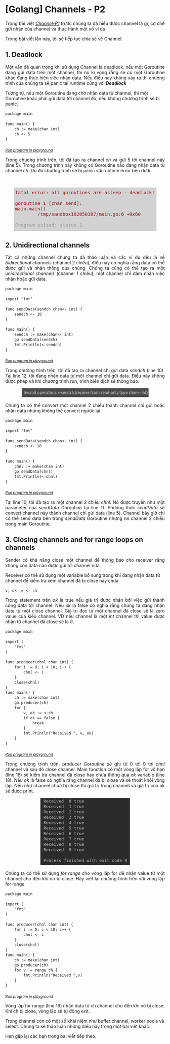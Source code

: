 # [Golang] Channels - P2

<p align="justify">
Trong bài viết <i><a href="http://anhntit.blogspot.com/2019/03/golang-channels-p1.html">Channel-P1</a></i> trước chúng ta đã hiểu được channel là gì, cơ chế gửi nhận của channel và thực hành một số ví dụ.

Trong bài viết lần này, tôi sẽ tiếp tục chia sẻ về Channel.
</p>

## 1. Deadlock
<p align="justify">
Một vấn đề quan trọng khi sử dụng Channel là deadlock. nếu một Goroutine đang gửi data trên một channel, thì nó kì vọng rằng sẽ có một Goroutine khác đang thực hiện việc nhận data. Nếu điều này không xảy ra thì chương trình của chúng ta sẽ panic tại runtime cùng với <b><i>Deadlock</b></i>

Tương tự, nếu một Goroutine đang chờ nhận data từ channel, thì một Goroutine khác phải gửi data tới channel đó, nếu không chương trình sẽ bị panic.
</p>

```golang
package main

func main() {  
    ch := make(chan int)
    ch <- 5
}
```
<sub>*[Run program in playground](https://play.golang.org/p/q1O5sNx4aW)*</sub>

<p align="justify">
Trong chương trình trên, tôi đã tạo ra channel <i>ch</i> và gửi 5 tới channel này (line 5). Trong chương trình này không có Goroutine nào đang nhận data từ channel <i>ch</i>. Do đó chương trình sẽ bị panic với runtime error bên dưới.
</p>
<br/>
<p align="center"><img src="../assets/201903/1.png"/></p>

## 2. Unidirectional channels
<p align="justify">
Tất cả những channel chúng ta đã thảo luận và các ví dụ đều là về <i>bidirectional channels</i> (channel 2 chiều), điều này có nghĩa rằng data có thể được gửi và nhận thông qua chúng. Chúng ta cũng có thể tạo ra một <i>unidirectional channels</i> (channel 1 chiều), một channel chỉ đảm nhận việc nhận hoặc gửi data.
</p>

```golang
package main

import "fmt"

func sendData(sendch chan<- int) {  
    sendch <- 10
}

func main() {  
    sendch := make(chan<- int)
    go sendData(sendch)
    fmt.Println(<-sendch)
}
```
<sub>*[Run program in playground](https://play.golang.org/p/PRKHxM-iRK)*</sub>

<p align="justify">
Trong chương trình trên, tôi đã tạo ra channel chỉ gửi data <i>sendch</i> (line 10). Tại line 12, tôi đang nhận data từ một channel chỉ gửi data. Điều này không được phép và khi chương trình run, trình biên dịch sẽ thông báo:
</p>
<p align="center"><img src="../assets/201903/2.png"/></p>

<p align="justify">
Chúng ta có thể convert một channel 2 chiều thành channel chỉ gửi hoặc nhận data nhưng không thể convert ngược lại.
</p>

```golang
package main

import "fmt"

func sendData(sendch chan<- int) {  
    sendch <- 10
}

func main() {  
    chnl := make(chan int)
    go sendData(chnl)
    fmt.Println(<-chnl)
}
```
<sub>*[Run program in playground](https://play.golang.org/p/aqi_rJ1U8j)*</sub>

<p align="justify">
Tại line 10, tôi đã tạo ra một channel 2 chiều <i>chnl</i>. Nó được truyền như một parameter của <i>sendData</i> Goroutine tại line 11. Phương thức <i>sendData</i> sẽ convert channel này thành channel chỉ gửi data (line 5). Channel bây giờ chỉ có thể send data bên trong <i>sendData</i> Goroutine nhưng nó channel 2 chiều trong main Goroutine.
</p>

## 3. Closing channels and for range loops on channels
<p align="justify">
Sender có khả năng close một channel để thông báo cho receiver rằng không còn data nào được gửi tới channel nữa.

Receiver có thể sử dụng một variable bổ sung trong khi đang nhận data từ channel để kiểm tra xem channel đã bị close hay chưa
</p>

```golang
v, ok := <- ch 
```
<p align="justify">
Trong statement trên <i>ok</i> là true nếu giá trị được nhận bới việc gửi thành công data tới channel. Nếu <i>ok</i> là false có nghĩa rằng chúng ta đang nhận data từ một close channel. Giá trị đọc từ một channel đã close sẽ là zero value của kiểu channel. VD nếu channel là một <i>int</i> channel thì value được nhận từ channel đã close sẽ là <i>0</i>.
</p>

```golang
package main

import (  
    "fmt"
)

func producer(chnl chan int) {  
    for i := 0; i < 10; i++ {
        chnl <- i
    }
    close(chnl)
}
func main() {  
    ch := make(chan int)
    go producer(ch)
    for {
        v, ok := <-ch
        if ok == false {
            break
        }
        fmt.Println("Received ", v, ok)
    }
}
```
<sub>*[Run program in playground](https://play.golang.org/p/XWmUKDA2Ri)*</sub>

<p align="justify">
Trong chương trình trên, producer Goroutine sẽ ghi từ 0 tới 9 tới <i>chnl</i> channel và sau đó close channel. Main function có một vòng lặp for vô hạn (line 16) sẽ kiểm tra channel đã close hay chưa thông qua <i>ok</i> variable (line 18). Nếu <i>ok</i> là false có nghĩa rằng channel đã bị close và sẽ thoát khỏi vòng lặp. Nếu như channel chưa bị close thì giá trị trong channel và giá trị của ok sẽ được print.
</p>
<p align="center"><img src="../assets/201903/3.png"/></p>
<p align="justify">
Chúng ta có thể sử dụng <i>for range</i> cho vòng lặp for để nhận value từ một channel cho đến khi nó bị close. Hãy viết lại chương trình trên với vòng lặp for range
</p>

```golang
package main

import (  
    "fmt"
)

func producer(chnl chan int) {  
    for i := 0; i < 10; i++ {
        chnl <- i
    }
    close(chnl)
}
func main() {  
    ch := make(chan int)
    go producer(ch)
    for v := range ch {
        fmt.Println("Received ",v)
    }
}
```
<sub>*[Run program in playground](https://play.golang.org/p/JJ3Ida1r_6)*</sub>
<p align="justify">
Vòng lặp for range (line 16) nhận data từ ch channel cho đến khi nó bị close. Khi ch bị close, vòng lặp sẽ tự động exit. 

Trong channel còn có một số khái niệm như buffer channel, worker pools và select. Chúng ta sẽ thảo luận những điều này trong một bài viết khác. 

Hẹn gặp lại các bạn trong bài viết tiếp theo.
</p>
